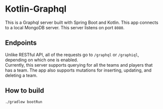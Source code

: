 # Kotlin-Graphql
This is a Graphql server built with Spring Boot and Kotlin. This app connects to a local MongoDB server. This server listens on port ```8080```.
## Endpoints
Unlike RESTful API, all of the requests go to ```/graphql``` or ```/graphiql```, depending on which one is enabled.<br> 
Currently, this server supports querying for all the teams and players that has a team. The app also supports mutations for inserting, updating, and deleting a team. 
## How to build
```./gradlew bootRun```
